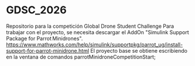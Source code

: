 # GDSC_2026
Repositorio para la competición Global Drone Student Challenge
Para trabajar con el proyecto, se necesita descargar el AddOn "Simulink Support Package for Parrot Minidrones".
https://www.mathworks.com/help/simulink/supportpkg/parrot_ug/install-support-for-parrot-minidrone.html
El proyecto base se obtiene escribiendo en la ventana de comandos
parrotMinidroneCompetitionStart;
